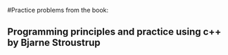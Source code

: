 #Practice problems from the book:
## Programming principles and practice using c++ by Bjarne Stroustrup
